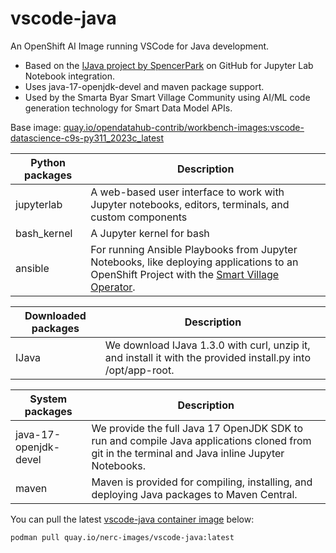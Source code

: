 # vscode-java

An OpenShift AI Image running VSCode for Java development.
- Based on the [IJava project by SpencerPark](https://github.com/SpencerPark/IJava) on GitHub for Jupyter Lab Notebook integration.
- Uses java-17-openjdk-devel and maven package support.
- Used by the Smarta Byar Smart Village Community using AI/ML code generation technology for Smart Data Model APIs.

Base image: [quay.io/opendatahub-contrib/workbench-images:vscode-datascience-c9s-py311_2023c_latest](https://github.com/opendatahub-io-contrib/workbench-images)

| Python packages | Description |
| --- | --- |
| jupyterlab | A web-based user interface to work with Jupyter notebooks, editors, terminals, and custom components |
| bash_kernel | A Jupyter kernel for bash |
| ansible | For running Ansible Playbooks from Jupyter Notebooks, like deploying applications to an OpenShift Project with the [Smart Village Operator](https://github.com/smartabyar-smartvillage/smartvillage-operator). |

| Downloaded packages | Description |
| --- | --- |
| IJava | We download IJava 1.3.0 with curl, unzip it, and install it with the provided install.py into /opt/app-root. |

| System packages | Description |
| --- | --- |
| java-17-openjdk-devel | We provide the full Java 17 OpenJDK SDK to run and compile Java applications cloned from git in the terminal and Java inline Jupyter Notebooks. |
| maven | Maven is provided for compiling, installing, and deploying Java packages to Maven Central. |

You can pull the latest [vscode-java container image](https://github.com/nerc-images/vscode-java/pkgs/container/vscode-java) below:

```
podman pull quay.io/nerc-images/vscode-java:latest
```
